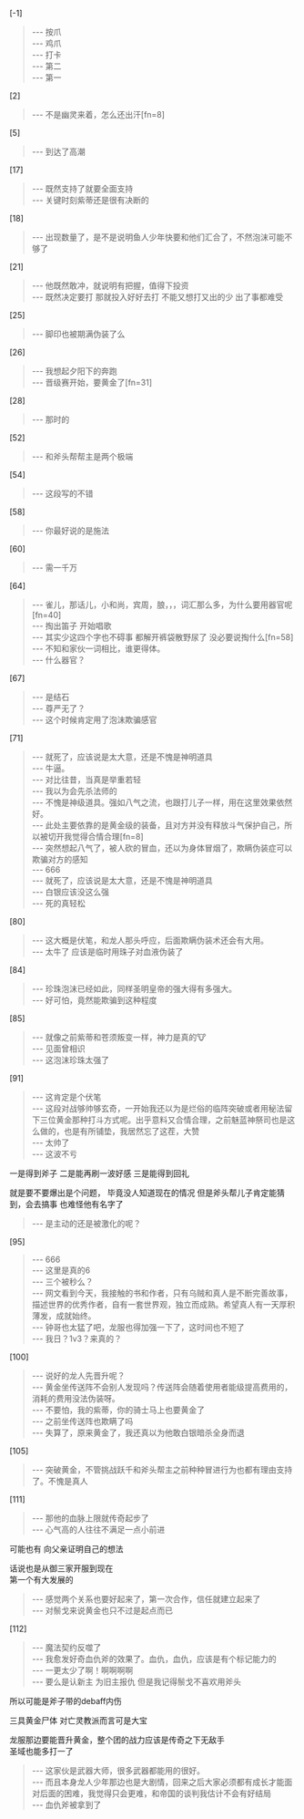 
[-1] 
>--- 按爪<br>
>--- 鸡爪<br>
>--- 打卡<br>
>--- 第二<br>
>--- 第一<br>

[2] 
>--- 不是幽灵来着，怎么还出汗[fn=8]<br>

[5] 
>--- 到达了高潮<br>

[17] 
>--- 既然支持了就要全面支持<br>
>--- 关键时刻紫蒂还是很有决断的<br>

[18] 
>--- 出现数量了，是不是说明鱼人少年快要和他们汇合了，不然泡沫可能不够了<br>

[21] 
>--- 他既然敢冲，就说明有把握，值得下投资<br>
>--- 既然决定要打
那就投入好好去打
不能又想打又出的少
出了事都难受<br>

[25] 
>--- 脚印也被期满伪装了么<br>

[26] 
>--- 我想起夕阳下的奔跑<br>
>--- 晋级赛开始，要黄金了[fn=31]<br>

[28] 
>--- 那时的<br>

[52] 
>--- 和斧头帮帮主是两个极端<br>

[54] 
>--- 这段写的不错<br>

[58] 
>--- 你最好说的是施法<br>

[60] 
>--- 需一千万<br>

[64] 
>--- 雀儿，那话儿，小和尚，宾周，朖，，，词汇那么多，为什么要用器官呢[fn=40]<br>
>--- 掏出笛子 开始唱歌<br>
>--- 其实少这四个字也不碍事
都解开裤袋散野尿了
没必要说掏什么[fn=58]<br>
>--- 不知和家伙一词相比，谁更得体。<br>
>--- 什么器官？<br>

[67] 
>--- 是结石<br>
>--- 尊严无了？<br>
>--- 这个时候肯定用了泡沫欺骗感官<br>

[71] 
>--- 就死了，应该说是太大意，还是不愧是神明道具<br>
>--- 牛逼。<br>
>--- 对比往昔，当真是举重若轻<br>
>--- 我以为会先杀法师的<br>
>--- 不愧是神级道具。强如八气之流，也跟打儿子一样，用在这里效果依然好。<br>
>--- 此处主要依靠的是黄金级的装备，且对方并没有释放斗气保护自己，所以被切开我觉得合情合理[fn=8]<br>
>--- 突然想起八气了，被人砍的冒血，还以为身体冒烟了，欺瞒伪装症可以欺骗对方的感知<br>
>--- 666<br>
>--- 就死了，应该说是太大意，还是不愧是神明道具<br>
>--- 白银应该没这么强<br>
>--- 死的真轻松<br>

[80] 
>--- 这大概是伏笔，和龙人那头呼应，后面欺瞒伪装术还会有大用。<br>
>--- 太牛了
应该是临时用珠子对血液伪装了<br>

[84] 
>--- 珍珠泡沫已经如此，同样圣明皇帝的强大得有多强大。<br>
>--- 好可怕，竟然能欺骗到这种程度<br>

[85] 
>--- 就像之前紫蒂和苍须叛变一样，神力是真的🐮<br>
>--- 见面曾相识<br>
>--- 这泡沫珍珠太强了<br>

[91] 
>--- 这肯定是个伏笔<br>
>--- 这段对战够帅够玄奇，一开始我还以为是烂俗的临阵突破或者用秘法留下三位黄金那种打斗方式呢。出乎意料又合情合理，之前魅蓝神祭司也是这么做的，也是有所铺垫，我居然忘了这茬，大赞<br>
>--- 太帅了<br>
>--- 这波不亏

一是得到斧子
二是能再刷一波好感
三是能得到回礼

就是要不要爆出是个问题，
毕竟没人知道现在的情况
但是斧头帮儿子肯定能猜到，会去搞事
也难怪他有名字了<br>
>--- 是主动的还是被激化的呢？<br>

[95] 
>--- 666<br>
>--- 这里是真的6<br>
>--- 三个被秒么？<br>
>--- 网文看到今天，我接触的书和作者，只有乌贼和真人是不断完善故事，描述世界的优秀作者，自有一套世界观，独立而成熟。希望真人有一天厚积薄发，成就始终。<br>
>--- 钟哥也太猛了吧，龙服也得加强一下了，这时间也不短了<br>
>--- 我日？1v3？来真的？<br>

[100] 
>--- 说好的龙人先晋升呢？<br>
>--- 黄金坐传送阵不会别人发现吗？传送阵会随着使用者能级提高费用的，消耗的费用没法伪装呀。<br>
>--- 不要怕，我的紫蒂，你的骑士马上也要黄金了<br>
>--- 之前坐传送阵也欺瞒了吗<br>
>--- 失算了，原来黄金了，我还真以为他敢白银暗杀全身而退<br>

[105] 
>--- 突破黄金，不管挑战跃千和斧头帮主之前种种冒进行为也都有理由支持了。不愧是真人<br>

[111] 
>--- 那他的血脉上限就传奇起步了<br>
>--- 心气高的人往往不满足一点小前进

可能也有
向父亲证明自己的想法

话说也是从御三家开服到现在   
第一个有大发展的<br>
>--- 感觉两个关系也要好起来了，第一次合作，信任就建立起来了<br>
>--- 对鬃戈来说黄金也只不过是起点而已<br>

[112] 
>--- 魔法契约反噬了<br>
>--- 我愈发好奇血仇斧的效果了。血仇，血仇，应该是有个标记能力的<br>
>--- 一更太少了啊！啊啊啊啊<br>
>--- 要么是认新主   为旧主报仇
但是我记得鬃戈不喜欢用斧头

所以可能是斧子带的debaff内伤

三具黄金尸体   对亡灵教派而言可是大宝

龙服那边要能晋升黄金，整个团的战力应该是传奇之下无敌手   
圣域也能多打一了<br>
>--- 这家伙是武器大师，很多武器都能用的很好。<br>
>--- 而且本身龙人少年那边也是大剧情，回来之后大家必须都有成长才能面对后面的困难，我觉得只会更难，和帝国的谈判我估计不会有好结局<br>
>--- 血仇斧被拿到了<br>
